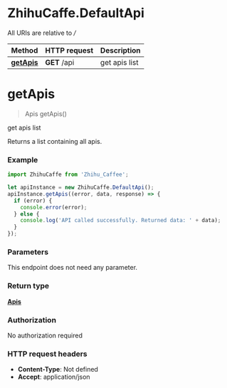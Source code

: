 # ZhihuCaffe.DefaultApi

All URIs are relative to */*

Method | HTTP request | Description
------------- | ------------- | -------------
[**getApis**](DefaultApi.md#getApis) | **GET** /api | get apis list

<a name="getApis"></a>
# **getApis**
> Apis getApis()

get apis list

Returns a list containing all apis.

### Example
```javascript
import ZhihuCaffe from 'Zhihu_Caffee';

let apiInstance = new ZhihuCaffe.DefaultApi();
apiInstance.getApis((error, data, response) => {
  if (error) {
    console.error(error);
  } else {
    console.log('API called successfully. Returned data: ' + data);
  }
});
```

### Parameters
This endpoint does not need any parameter.

### Return type

[**Apis**](Apis.md)

### Authorization

No authorization required

### HTTP request headers

 - **Content-Type**: Not defined
 - **Accept**: application/json

